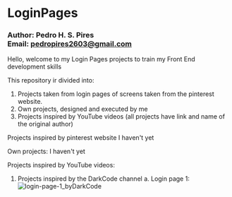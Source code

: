 # LoginPages
### Author: Pedro H. S. Pires <br/>Email: pedropires2603@gmail.com


Hello, welcome to my Login Pages projects to train my Front End development skills

This repository ir divided into:
  1. Projects taken from login pages of screens taken from the pinterest website.
  2. Own projects, designed and executed by me
  3. Projects inspired by YouTube videos (all projects have link and name of the original author)




Projects inspired by pinterest website
  I haven't yet
  
Own projects:
  I haven't yet

Projects inspired by YouTube videos:
  
  1. Projects inspired by the DarkCode channel
    a. Login page 1:
      ![login-page-1_byDarkCode](/imgs/login-page-1_byDarkCode)
